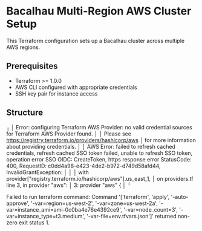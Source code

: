 # Bacalhau Multi-Region AWS Cluster Setup

This Terraform configuration sets up a Bacalhau cluster across multiple AWS regions.

## Prerequisites

- Terraform >= 1.0.0
- AWS CLI configured with appropriate credentials
- SSH key pair for instance access

## Structure 



╷
│ Error: configuring Terraform AWS Provider: no valid credential sources for Terraform AWS Provider found.
│
│ Please see https://registry.terraform.io/providers/hashicorp/aws
│ for more information about providing credentials.
│
│ AWS Error: failed to refresh cached credentials, refresh cached SSO token failed, unable to refresh SSO token, operation error SSO OIDC: CreateToken, https response error StatusCode: 400, RequestID: c0dd4a98-e423-4de2-b972-d749d58afd44, InvalidGrantException:
│
│
│   with provider["registry.terraform.io/hashicorp/aws"].us_east_1,
│   on providers.tf line 3, in provider "aws":
│    3: provider "aws" {
│
╵

Failed to run terraform command: Command '['terraform', 'apply', '-auto-approve', '-var=region=us-west-2', '-var=zone=us-west-2a', '-var=instance_ami=ami-0c0ba4e76e4392ce9', '-var=node_count=3', '-var=instance_type=t3.medium', '-var-file=env.tfvars.json']' returned non-zero exit status 1.